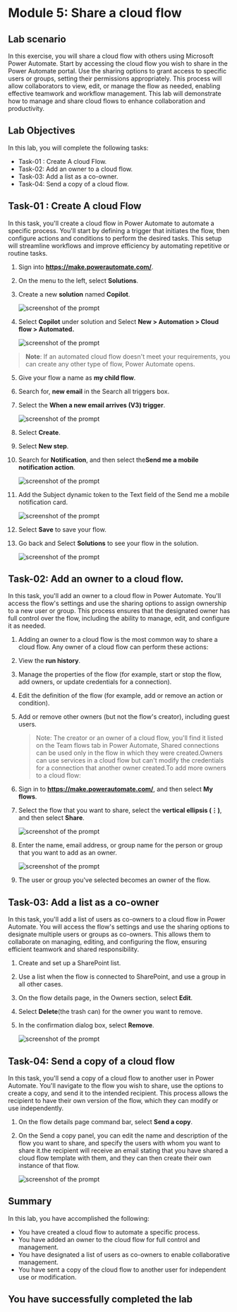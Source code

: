 # Module 5: Share a cloud flow

## Lab scenario

In this exercise, you will share a cloud flow with others using Microsoft Power Automate. Start by accessing the cloud flow you wish to share in the Power Automate portal. Use the sharing options to grant access to specific users or groups, setting their permissions appropriately. This process will allow collaborators to view, edit, or manage the flow as needed, enabling effective teamwork and workflow management. This lab will demonstrate how to manage and share cloud flows to enhance collaboration and productivity.

## Lab Objectives

In this lab, you will complete the following tasks:

- Task-01 : Create A cloud Flow.
- Task-02: Add an owner to a cloud flow.
- Task-03: Add a list as a co-owner.
- Task-04: Send a copy of a cloud flow.

## Task-01 : Create A cloud Flow

In this task, you'll create a cloud flow in Power Automate to automate a specific process. You'll start by defining a trigger that initiates the flow, then configure actions and conditions to perform the desired tasks. This setup will streamline workflows and improve efficiency by automating repetitive or routine tasks.

1. Sign into **https://make.powerautomate.com/**.
   
2. On the menu to the left, select **Solutions**.
   
3. Create a new **solution** named **Copilot**.

    ![screenshot of the prompt ](../Media/05/solution.png)
    
4. Select **Copilot** under solution and Select **New > Automation > Cloud flow > Automated.**

    ![screenshot of the prompt ](../Media/05/select-new-flow.png)

>**Note**: If an automated cloud flow doesn't meet your requirements, you can create any other type of flow, Power Automate opens.

5. Give your flow a name as **my child flow**.
   
6. Search for, **new email** in the Search all triggers box.
   
7. Select the **When a new email arrives (V3) trigger**.

    ![screenshot of the prompt ](../Media/05/search-trigger.png)
        
8. Select **Create**.
    
9. Select **New step**.
	
10. Search for **Notification**, and then select the**Send me a mobile notification action**.

     ![screenshot of the prompt ](../Media/05/new-notification.png)

11. Add the Subject dynamic token to the Text field of the Send me a mobile notification card.

     ![screenshot of the prompt ](../Media/05/new-email-notification-flow.png)

12. Select **Save** to save your flow.
    
13. Go back and Select **Solutions** to see your flow in the solution.

     ![screenshot of the prompt ](../Media/05/new-flow-inside-solution.png)

## Task-02: Add an owner to a cloud flow.

In this task, you'll add an owner to a cloud flow in Power Automate. You'll access the flow's settings and use the sharing options to assign ownership to a new user or group. This process ensures that the designated owner has full control over the flow, including the ability to manage, edit, and configure it as needed.

1. Adding an owner to a cloud flow is the most common way to share a cloud flow. Any owner of a cloud flow can perform these actions:
   
2. View the **run history**.
   
3. Manage the properties of the flow (for example, start or stop the flow, add owners, or update credentials for a connection).
   
4. Edit the definition of the flow (for example, add or remove an action or condition).
   
5. Add or remove other owners (but not the flow's creator), including guest users.

    > Note: The creator or an owner of a cloud flow, you'll find it listed on the Team flows tab in Power Automate, Shared connections can be used only in the flow in which they were created.Owners can use services in a cloud flow but can't modify the credentials for a connection that another owner created.To add more owners to a cloud flow:

6. Sign in to **https://make.powerautomate.com/**, and then select **My flows**.
   
7. Select the flow that you want to share, select the **vertical ellipsis (⋮)**, and then select **Share**.

     ![screenshot of the prompt ](../Media/view.png)
    
8. Enter the name, email address, or group name for the person or group that you want to add as an owner.

     ![screenshot of the prompt ](../Media/adduser.png)
    
9. The user or group you've selected becomes an owner of the flow.


## Task-03: Add a list as a co-owner

In this task, you'll add a list of users as co-owners to a cloud flow in Power Automate. You will access the flow's settings and use the sharing options to designate multiple users or groups as co-owners. This allows them to collaborate on managing, editing, and configuring the flow, ensuring efficient teamwork and shared responsibility.

1. Create and set up a SharePoint list.
   
2. Use a list when the flow is connected to SharePoint, and use a group in all other cases.

3. On the flow details page, in the Owners section, select **Edit**.
   
4. Select **Delete**(the trash can) for the owner you want to remove.
   
5. In the confirmation dialog box, select **Remove**.

     ![screenshot of the prompt ](../Media/edit.png)
   
## Task-04: Send a copy of a cloud flow

In this task, you'll send a copy of a cloud flow to another user in Power Automate. You'll navigate to the flow you wish to share, use the options to create a copy, and send it to the intended recipient. This process allows the recipient to have their own version of the flow, which they can modify or use independently.

1. On the flow details page command bar, select **Send a copy**.
   
2. On the Send a copy panel, you can edit the name and description of the flow you want to share, and specify the users with whom you want to share it.the recipient will receive an email stating that you have shared a cloud flow template with them, and they can then create their own instance of that flow.

    ![screenshot of the prompt ](../Media/05/sendacopy.png)

## Summary 

In this lab, you have accomplished the following:

- You have created a cloud flow to automate a specific process.
- You have added an owner to the cloud flow for full control and management.
- You have designated a list of users as co-owners to enable collaborative management.
- You have sent a copy of the cloud flow to another user for independent use or modification.


 ## You have successfully completed the lab
 

